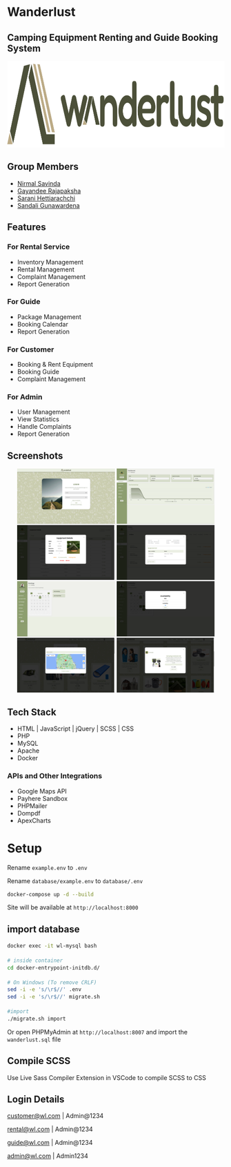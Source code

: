 # Wanderlust

## Camping Equipment Renting and Guide Booking System


<p align="center">
  <img src="https://github.com/wanderlust-group-project-1/wanderlust/blob/main/Logo.png?raw=true" alt="Wanderlust Logo"  height="200">
</p>



## Group Members 

- [Nirmal Savinda](https://www.github.com/nsavinda)
- [Gayandee Rajapaksha](https://www.github.com/Gayandee)
- [Sarani Hettiarachchi](https://www.github.com/Zaras00)
- [Sandali Gunawardena](https://www.github.com/Sandali-Upekha)


## Features

### For Rental Service

- Inventory Management
- Rental Management
- Complaint Management
- Report Generation


### For Guide

- Package Management
- Booking Calendar 
- Report Generation


### For Customer

- Booking & Rent Equipment
- Booking Guide
- Complaint Management


### For Admin

- User Management
- View Statistics
- Handle Complaints
- Report Generation



## Screenshots

<!-- Center 2 column layout -->
<p align="center">
  <img src="https://github.com/wanderlust-group-project-1/wanderlust/blob/main/docs/1.png?raw=true"  width="45%">
    <img src="https://github.com/wanderlust-group-project-1/wanderlust/blob/main/docs/2.png?raw=true" width="45%">
    <img src="https://github.com/wanderlust-group-project-1/wanderlust/blob/main/docs/3.png?raw=true"  width="45%">
        <img src="https://github.com/wanderlust-group-project-1/wanderlust/blob/main/docs/4.png?raw=true"  width="45%">
    <img src="https://github.com/wanderlust-group-project-1/wanderlust/blob/main/docs/5.png?raw=true"  width="45%">
    <img src="https://github.com/wanderlust-group-project-1/wanderlust/blob/main/docs/6.png?raw=true"  width="45%">
    <img src="https://github.com/wanderlust-group-project-1/wanderlust/blob/main/docs/7.png?raw=true"  width="45%">
        <img src="https://github.com/wanderlust-group-project-1/wanderlust/blob/main/docs/8.png?raw=true"  width="45%">



</p>

## Tech Stack

- HTML | JavaScript | jQuery | SCSS | CSS
- PHP
- MySQL
- Apache
- Docker


### APIs and Other Integrations

- Google Maps API
- Payhere Sandbox
- PHPMailer
- Dompdf
- ApexCharts


# Setup

Rename `example.env` to `.env`

Rename `database/example.env` to `database/.env`



```bash
docker-compose up -d --build
```

Site will be available at `http://localhost:8000`

## import database

```bash
docker exec -it wl-mysql bash

# inside container
cd docker-entrypoint-initdb.d/

# On Windows (To remove CRLF)
sed -i -e 's/\r$//' .env
sed -i -e 's/\r$//' migrate.sh

#import
./migrate.sh import
```
Or open PHPMyAdmin at `http://localhost:8007` and import the `wanderlust.sql` file

## Compile SCSS

Use Live Sass Compiler Extension in VSCode to compile SCSS to CSS

## Login Details

customer@wl.com | Admin@1234

rental@wl.com | Admin@1234

guide@wl.com | Admin@1234

admin@wl.com | Admin1234
